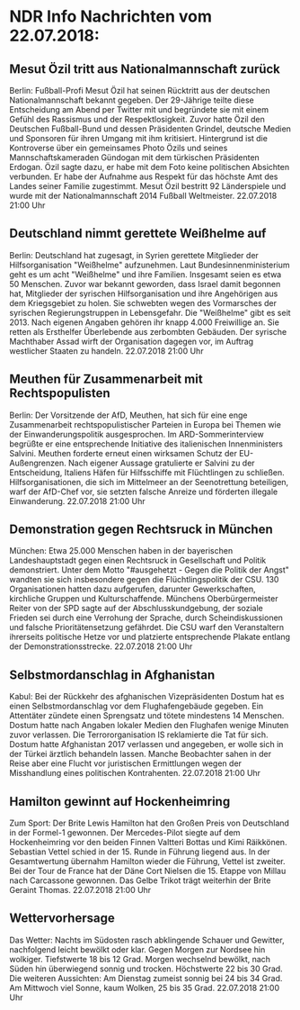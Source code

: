 # NDR Info Nachrichten vom 22.07.2018:


## Mesut Özil tritt aus Nationalmannschaft zurück
Berlin:	Fußball-Profi Mesut Özil hat seinen Rücktritt aus der deutschen Nationalmannschaft bekannt gegeben. Der 29-Jährige teilte diese Entscheidung am Abend per Twitter mit und begründete sie mit einem Gefühl des Rassismus und der Respektlosigkeit. Zuvor hatte Özil den Deutschen Fußball-Bund und dessen Präsidenten Grindel, deutsche Medien und Sponsoren für ihren Umgang mit ihm kritisiert. Hintergrund ist die Kontroverse über ein gemeinsames Photo Özils und seines Mannschaftskameraden Gündogan mit dem türkischen Präsidenten Erdogan. Özil sagte dazu, er habe mit dem Foto keine politischen Absichten verbunden. Er habe der Aufnahme aus Respekt für das höchste Amt des Landes seiner Familie zugestimmt. Mesut Özil bestritt 92 Länderspiele  und wurde mit der Nationalmannschaft 2014 Fußball Weltmeister. 22.07.2018 21:00 Uhr 

## Deutschland nimmt gerettete Weißhelme auf
Berlin: Deutschland hat zugesagt, in Syrien gerettete Mitglieder der Hilfsorganisation "Weißhelme" aufzunehmen. Laut Bundesinnenministerium geht es um acht "Weißhelme" und ihre Familien. Insgesamt seien es etwa 50 Menschen. Zuvor war bekannt geworden, dass Israel damit begonnen hat, Mitglieder der syrischen Hilfsorganisation und ihre Angehörigen aus dem Kriegsgebiet zu holen. Sie schwebten wegen des Vormarsches der syrischen Regierungstruppen in Lebensgefahr. Die "Weißhelme" gibt es seit 2013. Nach eigenen Angaben gehören ihr knapp 4.000 Freiwillige an. Sie retten als Ersthelfer Überlebende aus zerbombten Gebäuden. Der syrische Machthaber Assad wirft der Organisation dagegen vor, im Auftrag westlicher Staaten zu handeln. 22.07.2018 21:00 Uhr 

## Meuthen für Zusammenarbeit mit Rechtspopulisten
Berlin: Der Vorsitzende der AfD, Meuthen, hat sich für eine enge Zusammenarbeit rechtspopulistischer Parteien in Europa bei Themen wie der Einwanderungspolitik ausgesprochen. Im ARD-Sommerinterview begrüßte er eine entsprechende Initiative des italienischen Innenministers Salvini. Meuthen forderte erneut einen wirksamen Schutz der EU-Außengrenzen. Nach eigener Aussage gratulierte er Salvini zu der Entscheidung, Italiens Häfen für Hilfsschiffe mit Flüchtlingen zu schließen. Hilfsorganisationen, die sich im Mittelmeer an der Seenotrettung beteiligen, warf der AfD-Chef vor, sie setzten falsche Anreize und förderten illegale Einwanderung. 22.07.2018 21:00 Uhr 

## Demonstration gegen Rechtsruck in München
München: Etwa 25.000 Menschen haben in der bayerischen Landeshauptstadt gegen einen Rechtsruck in Gesellschaft und Politik demonstriert. Unter dem Motto "#ausgehetzt - Gegen die Politik der Angst" wandten sie sich insbesondere gegen die Flüchtlingspolitik der CSU. 130 Organisationen hatten dazu aufgerufen, darunter Gewerkschaften, kirchliche Gruppen und Kulturschaffende. Münchens Oberbürgermeister Reiter von der SPD sagte auf der Abschlusskundgebung, der soziale Frieden sei durch eine Verrohung der Sprache, durch Scheindiskussionen und falsche Prioritätensetzung gefährdet. Die CSU warf den Veranstaltern ihrerseits politische Hetze vor und platzierte entsprechende Plakate entlang der Demonstrationsstrecke. 22.07.2018 21:00 Uhr 

## Selbstmordanschlag in Afghanistan
Kabul: Bei der Rückkehr des afghanischen Vizepräsidenten Dostum hat es einen Selbstmordanschlag vor dem Flughafengebäude gegeben. Ein Attentäter zündete einen Sprengsatz und tötete mindestens 14 Menschen. Dostum hatte nach Angaben lokaler Medien den Flughafen wenige Minuten zuvor verlassen. Die Terrororganisation IS reklamierte die Tat für sich. Dostum hatte Afghanistan 2017 verlassen und angegeben, er wolle sich in der Türkei ärztlich behandeln lassen. Manche Beobachter sahen in der Reise aber eine Flucht vor juristischen Ermittlungen wegen der Misshandlung eines politischen Kontrahenten. 22.07.2018 21:00 Uhr 

## Hamilton gewinnt auf Hockenheimring
Zum Sport:	Der Brite Lewis Hamilton hat den Großen Preis von Deutschland in der Formel-1 gewonnen. Der Mercedes-Pilot siegte auf dem Hockenheimring vor den beiden Finnen Valtteri Bottas und Kimi Räikkönen. Sebastian Vettel schied in der 15. Runde in Führung liegend aus. In der Gesamtwertung übernahm Hamilton wieder die Führung, Vettel ist zweiter. Bei der Tour de France hat der Däne Cort Nielsen die 15. Etappe von Millau nach Carcassone gewonnen. Das Gelbe Trikot trägt weiterhin der Brite Geraint Thomas. 22.07.2018 21:00 Uhr 

## Wettervorhersage
Das Wetter: Nachts im Südosten rasch abklingende Schauer und Gewitter, nachfolgend leicht bewölkt oder klar. Gegen Morgen zur Nordsee hin wolkiger. Tiefstwerte 18 bis 12 Grad. Morgen wechselnd bewölkt, nach Süden hin überwiegend sonnig und trocken. Höchstwerte 22 bis 30 Grad. Die weiteren Aussichten: Am Dienstag zumeist sonnig bei 24 bis 34 Grad. Am Mittwoch viel Sonne, kaum Wolken, 25 bis 35 Grad. 22.07.2018 21:00 Uhr 
